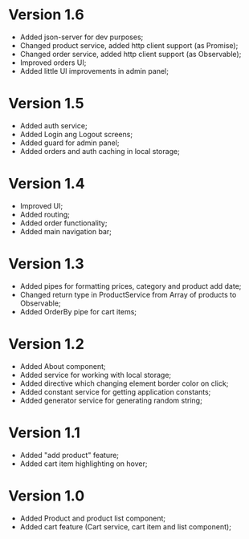 # Version 1.6
- Added json-server for dev purposes;
- Changed product service, added http client support (as Promise);
- Changed order service, added http client support (as Observable);
- Improved orders UI;
- Added little UI improvements in admin panel;

# Version 1.5
- Added auth service;
- Added Login ang Logout screens;
- Added guard for admin panel;
- Added orders and auth caching in local storage;

# Version 1.4
- Improved UI;
- Added routing;
- Added order functionality;
- Added main navigation bar;

# Version 1.3
- Added pipes for formatting prices, category and product add date;
- Changed return type in ProductService from Array of products to Observable;
- Added OrderBy pipe for cart items;

# Version 1.2
- Added About component;
- Added service for working with local storage;
- Added directive which changing element border color on click;
- Added constant service for getting application constants;
- Added generator service for generating random string;

# Version 1.1
- Added "add product" feature;
- Added cart item highlighting on hover;

# Version 1.0
- Added Product and product list component;
- Added cart feature (Cart service, cart item and list component);